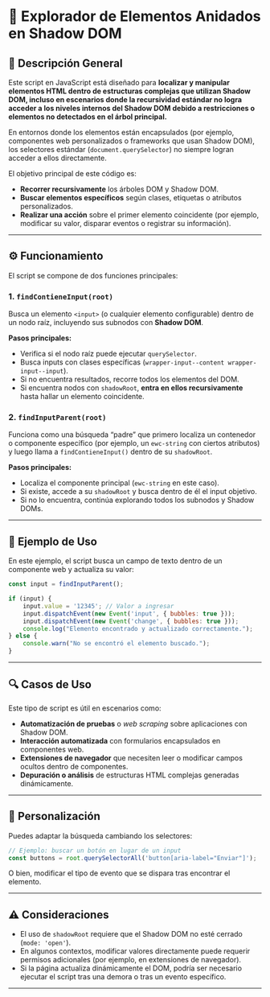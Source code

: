 # 🧩 Explorador de Elementos Anidados en Shadow DOM

## 📘 Descripción General

Este script en JavaScript está diseñado para **localizar y manipular elementos HTML dentro de estructuras complejas que utilizan Shadow DOM, incluso en escenarios donde la recursividad estándar no logra acceder a los niveles internos del Shadow DOM debido a restricciones o elementos no detectados en el árbol principal.**

En entornos donde los elementos están encapsulados (por ejemplo, componentes web personalizados o frameworks que usan Shadow DOM), los selectores estándar (`document.querySelector`) no siempre logran acceder a ellos directamente. 

El objetivo principal de este código es:
- **Recorrer recursivamente** los árboles DOM y Shadow DOM.
- **Buscar elementos específicos** según clases, etiquetas o atributos personalizados.
- **Realizar una acción** sobre el primer elemento coincidente (por ejemplo, modificar su valor, disparar eventos o registrar su información).

---

## ⚙️ Funcionamiento

El script se compone de dos funciones principales:

### 1. `findContieneInput(root)`
Busca un elemento `<input>` (o cualquier elemento configurable) dentro de un nodo raíz, incluyendo sus subnodos con **Shadow DOM**.

**Pasos principales:**
- Verifica si el nodo raíz puede ejecutar `querySelector`.
- Busca inputs con clases específicas (`wrapper-input--content wrapper-input--input`).
- Si no encuentra resultados, recorre todos los elementos del DOM.
- Si encuentra nodos con `shadowRoot`, **entra en ellos recursivamente** hasta hallar un elemento coincidente.

### 2. `findInputParent(root)`
Funciona como una búsqueda “padre” que primero localiza un contenedor o componente específico (por ejemplo, un `ewc-string` con ciertos atributos) y luego llama a `findContieneInput()` dentro de su `shadowRoot`.

**Pasos principales:**
- Localiza el componente principal (`ewc-string` en este caso).
- Si existe, accede a su `shadowRoot` y busca dentro de él el input objetivo.
- Si no lo encuentra, continúa explorando todos los subnodos y Shadow DOMs.

---

## 🧠 Ejemplo de Uso

En este ejemplo, el script busca un campo de texto dentro de un componente web y actualiza su valor:

```javascript
const input = findInputParent();

if (input) {
    input.value = '12345'; // Valor a ingresar
    input.dispatchEvent(new Event('input', { bubbles: true }));
    input.dispatchEvent(new Event('change', { bubbles: true }));
    console.log("Elemento encontrado y actualizado correctamente.");
} else {
    console.warn("No se encontró el elemento buscado.");
}
```

---

## 🔍 Casos de Uso

Este tipo de script es útil en escenarios como:
- **Automatización de pruebas** o *web scraping* sobre aplicaciones con Shadow DOM.
- **Interacción automatizada** con formularios encapsulados en componentes web.
- **Extensiones de navegador** que necesiten leer o modificar campos ocultos dentro de componentes.
- **Depuración o análisis** de estructuras HTML complejas generadas dinámicamente.

---

## 🧩 Personalización

Puedes adaptar la búsqueda cambiando los selectores:

```javascript
// Ejemplo: buscar un botón en lugar de un input
const buttons = root.querySelectorAll('button[aria-label="Enviar"]');
```

O bien, modificar el tipo de evento que se dispara tras encontrar el elemento.

---

## ⚠️ Consideraciones

- El uso de `shadowRoot` requiere que el Shadow DOM no esté cerrado (`mode: 'open'`).
- En algunos contextos, modificar valores directamente puede requerir permisos adicionales (por ejemplo, en extensiones de navegador).
- Si la página actualiza dinámicamente el DOM, podría ser necesario ejecutar el script tras una demora o tras un evento específico.

---
